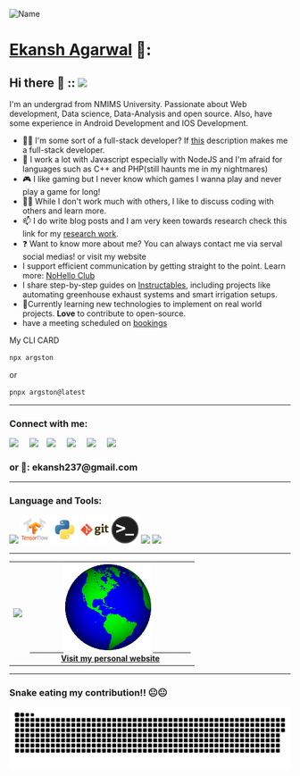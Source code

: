![Name](https://github.com/sharannyobasu/sharannyobasu/blob/master/Hello(1).gif) 
# <a href="https://www.linkedin.com/in/ekansh-agarwal-aa38b718b/">Ekansh Agarwal</a> 🙏:

## Hi there 👋 :: ![](https://komarev.com/ghpvc/?username=ekasnh&label=PROFILE+VIEWS)
I'm an undergrad from NMIMS University. Passionate about Web development, Data science, Data-Analysis and open source. Also, have some experience in Android Development and IOS Development.

- 👨‍💻 I'm some sort of a full-stack developer? If [this](https://www.w3schools.com/whatis/whatis_fullstack.asp) description makes me a full-stack developer.
- 🌱 I work a lot with Javascript especially with NodeJS and I'm afraid for languages such as C++ and PHP(still haunts me in my nightmares)
- 🎮 I like gaming but I never know which games I wanna play and never play a game for long!
- 👯‍♀️ While I don't work much with others, I like to discuss coding with others and learn more.
- 📫 I do write blog posts and I am very keen towards research check this link for my [research work](https://ekanshagarwalresearchportfolio.framer.website/).
- ❓ Want to know more about me? You can always contact me via serval social medias! or visit my website
- I support efficient communication by getting straight to the point. Learn more: [NoHello Club](https://www.nohello.com/)
- I share step-by-step guides on [Instructables](https://www.instructables.com/member/EkanshAgarwal01/instructables/), including projects like automating greenhouse exhaust systems and smart irrigation setups.
- 🙌Currently learning new technologies to implement on real world projects. **Love** to contribute to open-source.
- have a meeting scheduled on [bookings](https://cal.com/ekansh-agarwal-01)

My CLI CARD
```zsh
npx argston
```
or 
```zsh
pnpx argston@latest
```

<hr>
<h3 align="left">Connect with me:</h3>
<p align="left">
<a href="https://twitter.com/ekansh78475120" target="blank"><img src="https://img.icons8.com/doodle/48/000000/twitter--v1.png"></a> &nbsp;&nbsp;&nbsp;
<a href= "https://www.facebook.com/" target = "blank"><img src="https://img.icons8.com/doodle/48/000000/facebook-new.png"></a>&nbsp;&nbsp;&nbsp;
<a href="https://www.linkedin.com/in/ekansh-agarwal-aa38b718b/" target="blank"><img src="https://img.icons8.com/doodle/48/000000/linkedin--v2.png"/></a>&nbsp;&nbsp;&nbsp;&nbsp;
<a href="https://www.researchgate.net/profile/Ekansh-Agarwal-3" target="blank"><img src="https://img.icons8.com/external-flaticons-lineal-color-flat-icons/64/000000/external-research-market-research-flaticons-lineal-color-flat-icons-6.png"/></a>&nbsp;&nbsp;&nbsp;&nbsp;
<a href="https://argston9090.medium.com/" target="blank"><img src="https://img.icons8.com/ios-filled/50/000000/medium-monogram--v1.png"/></a>&nbsp;&nbsp;&nbsp;&nbsp;
<a href="https://hihello.me/p/85e32088-9be7-4aeb-8364-8df0ff4ecc5f" target="blank"><img src="https://img.icons8.com/plasticine/50/000000/show-permit-card.png"/></a>
</p>
<h3>or 📧: ekansh237@gmail.com </h3>
<hr>
<h3 align="left">Language and Tools:</h3>
<code><img height="50" src="https://pytorch.org/assets/images/pytorch-logo.png"></code>
<code><img height="50" src="https://raw.githubusercontent.com/github/explore/80688e429a7d4ef2fca1e82350fe8e3517d3494d/topics/tensorflow/tensorflow.png"></code>
<code><img height="50" src="https://raw.githubusercontent.com/github/explore/80688e429a7d4ef2fca1e82350fe8e3517d3494d/topics/python/python.png"></code>
<code><img height="50" src="https://raw.githubusercontent.com/github/explore/80688e429a7d4ef2fca1e82350fe8e3517d3494d/topics/git/git.png"></code>
<code><img height="50" src="https://raw.githubusercontent.com/github/explore/80688e429a7d4ef2fca1e82350fe8e3517d3494d/topics/terminal/terminal.png"></code>
<code><img height="50" src="https://cdn.jsdelivr.net/npm/simple-icons@3.4.0/icons/kaggle.svg"></code>
<code><img height="50" src="https://cdn.jsdelivr.net/npm/simple-icons@3.4.0/icons/heroku.svg"></code>
<hr>

<table width="100%"  border="0" cellpadding="0" cellspacing="0">
  <tr>
    <td align="center">
      <img align="left" src="https://github-readme-stats.vercel.app/api?username=ekasnh&show_icons=true&theme=dracula" />
    </td>
    <td align="center">
      <a href="https://ekasnh.github.io/Portfolio_Website/">
        <span>&nbsp;&nbsp;&nbsp;&nbsp;&nbsp;&nbsp;&nbsp;</span>
        <span>&nbsp;&nbsp;&nbsp;&nbsp;&nbsp;&nbsp;&nbsp;</span>
        <img src="https://github.com/benyou1969/benyou1969/blob/master/globe.gif?raw=true" />
        <span>&nbsp;&nbsp;&nbsp;&nbsp;&nbsp;&nbsp;&nbsp;&nbsp;</span>
        <span>&nbsp;&nbsp;&nbsp;&nbsp;&nbsp;&nbsp;&nbsp;&nbsp;</span>
        <br>
        <strong>Visit my personal website </strong>
    </td>
  </tr>
</table>

<hr>
<h3>Snake eating my contribution!! 😐😐</h3>
<p align="center">
  <img src="https://github.com/ekasnh/ekasnh/raw/output/github-contribution-grid-snake.svg" alt="snake"></center>
</p>

<!---
ekasnh/ekasnh is a ✨ special ✨ repository because its `README.md` (this file) appears on your GitHub profile.
You can click the Preview link to take a look at your changes.
--->


